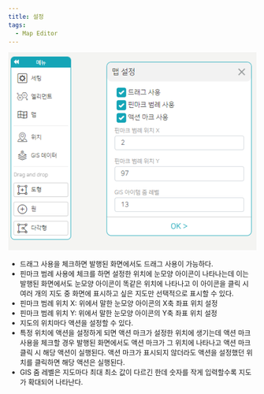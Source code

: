 ```yaml
---
title: 설정
tags:
  - Map Editor
---
```


![Maps Setting](./40.png)
- 드래그 사용을 체크하면 발행된 화면에서도 드래그 사용이 가능하다.
- 핀마크 범례 사용에 체크를 하면 설정한 위치에 눈모양 아이콘이 나타나는데 이는 발행된 화면에서도 눈모양 아이콘이 똑같은 위치에 나타나고 이 아이콘을 클릭 시 여러 개의 지도 중 화면에 표시하고 싶은 지도만 선택적으로 표시할 수 있다.
- 핀마크 범례 위치 X: 위에서 말한 눈모양 아이콘의 X축 좌표 위치 설정
- 핀마크 범례 위치 Y: 위에서 말한 눈모양 아이콘의 Y축 좌표 위치 설정
- 지도의 위치마다 액션을 설정할 수 있다.
- 특정 위치에 액션을 설정하게 되면 액션 마크가 설정한 위치에 생기는데 액션 마크 사용을 체크할 경우 발행된 화면에서도 액션 마크가 그 위치에 나타나고 액션 마크 클릭 시 해당 액션이 실행된다. 액션 마크가 표시되지 않더라도 액션을 설정했던 위치를 클릭하면 해당 액션은 실행된다.
- GIS 줌 레벨은 지도마다 최대 최소 값이 다르긴 한데 숫자를 작게 입력할수록 지도가 확대되어 나타난다.
<br/><br/>